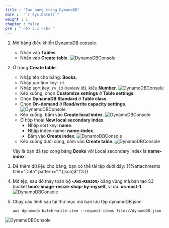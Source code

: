 ```yaml
---
title : "Tạo bảng trong DynamoDB"
date :  "`r Sys.Date()`" 
weight : 1
chapter : false
pre : " <b> 3.1 </b> "
---
```

1. Mở bảng điều khiển [DynamoDB console](https://ap-southeast-1.console.aws.amazon.com/dynamodbv2/home?region=ap-southeast-1#dashboard).
    - Nhấn vào **Tables**.
    - Nhấn vào **Create table**.
![DynamoDBConsole](/000079-Book-store-Book-store-front-end-code-calling-API-Gateway/images/temp/1/15.png?width=90pc)

2. Ở trang **Create table**.
    - Nhập tên cho bảng: **Books**.
    - Nhập parition key: `id`.
    - Nhập sort key: `rv_id` (review id), kiểu **Number**.
  ![DynamoDBConsole](/000079-Book-store-Book-store-front-end-code-calling-API-Gateway/images/temp/1/16.png?width=90pc)
    - Kéo xuống, chọn **Customize settings** ở **Table settings**.
    - Chọn **DynamoDB Standard** ở **Table class**.
    - Chọn **On-demand** ở **Read/write capacity settings**.
  ![DynamoDBConsole](/000079-Book-store-Book-store-front-end-code-calling-API-Gateway/images/temp/1/17.png?width=90pc)
    - Kéo xuống, bấm vào **Create local index**.
  ![DynamoDBConsole](/000079-Book-store-Book-store-front-end-code-calling-API-Gateway/images/temp/1/18.png?width=90pc)
    - Ở hộp thoại **New local secondary index**.
      - Nhập sort key: **name**.
      - Nhập index-name: **name-index**.
      - Bấm vào **Create index**.
    ![DynamoDBConsole](/000079-Book-store-Book-store-front-end-code-calling-API-Gateway/images/temp/1/19.png?width=90pc)
    - Kéo xuống dưới cùng, bấm vào **Create table**.
    ![DynamoDBConsole](/000079-Book-store-Book-store-front-end-code-calling-API-Gateway/images/temp/1/20.png?width=90pc)

    Vậy là bạn đã tạo xong bảng **Books** với Local secondary index là **name-index**.

3. Để thêm dữ liệu cho bảng, bạn có thể tải tệp dưới đây:
{{%attachments title="Data" pattern=".*\.(json)$"/%}}

4. Mở tệp, sau đó thay toàn bộ **`<AWS-REGION>`** bằng vùng mà bạn tạo S3 bucket **book-image-resize-shop-by-myself**, ví dụ: **us-east-1**.
![DynamoDBConsole](/000079-Book-store-Book-store-front-end-code-calling-API-Gateway/images/temp/1/21.png?width=90pc)

5. Chạy câu lệnh sau tại thư mục mà bạn lưu tệp dynamoDB.json
    ```
    aws dynamodb batch-write-item --request-items file://dynamoDB.json
    ```
![DynamoDBConsole](/000079-Book-store-Book-store-front-end-code-calling-API-Gateway/images/temp/1/22.png?width=90pc)